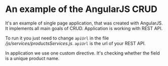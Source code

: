 An example of the AngularJS CRUD
============

It's an example of single page application, that was created with AngularJS. It implements all main goals of CRUD. Application is working with REST API.

To run it you just need to change <code>apiUrl</code> in the file <i>/js/services/productsServices.js</i>. <code>apiUrl</code> is the url of your REST API.

In application we use one custom directive. It's checking whether the field is a unique product name.
